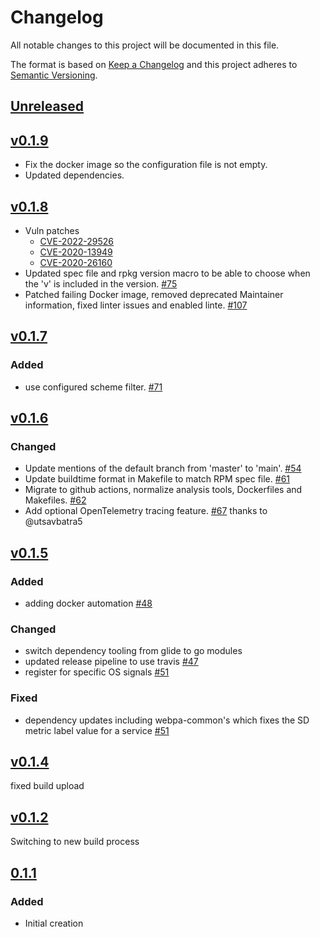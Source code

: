 # Changelog
All notable changes to this project will be documented in this file.

The format is based on [Keep a Changelog](http://keepachangelog.com/en/1.0.0/)
and this project adheres to [Semantic Versioning](http://semver.org/spec/v2.0.0.html).

## [Unreleased]

## [v0.1.9]
- Fix the docker image so the configuration file is not empty.
- Updated dependencies.

## [v0.1.8]
- Vuln patches
  - [CVE-2022-29526](https://github.com/xmidt-org/petasos/issues/106)
  - [CVE-2020-13949](https://github.com/xmidt-org/petasos/issues/86)
  - [CVE-2020-26160](https://github.com/xmidt-org/petasos/issues/87)
- Updated spec file and rpkg version macro to be able to choose when the 'v' is included in the version. [#75](https://github.com/xmidt-org/petasos/pull/75)
- Patched failing Docker image, removed deprecated Maintainer information, fixed linter issues and enabled linte. [#107](https://github.com/xmidt-org/petasos/pull/107)

## [v0.1.7]
### Added
- use configured scheme filter. [#71](https://github.com/xmidt-org/petasos/pull/71)

## [v0.1.6]
### Changed
- Update mentions of the default branch from 'master' to 'main'. [#54](https://github.com/xmidt-org/petasos/pull/54)
- Update buildtime format in Makefile to match RPM spec file. [#61](https://github.com/xmidt-org/petasos/pull/61)
- Migrate to github actions, normalize analysis tools, Dockerfiles and Makefiles. [#62](https://github.com/xmidt-org/petasos/pull/62)
- Add optional OpenTelemetry tracing feature. [#67](https://github.com/xmidt-org/petasos/pull/67) thanks to @utsavbatra5

## [v0.1.5]
### Added
- adding docker automation [#48](https://github.com/xmidt-org/petasos/pull/48)

### Changed
- switch dependency tooling from glide to go modules
- updated release pipeline to use travis [#47](https://github.com/xmidt-org/petasos/pull/47)
- register for specific OS signals [#51](https://github.com/xmidt-org/petasos/pull/51)

### Fixed
- dependency updates including webpa-common's which fixes the SD metric label value for a service [#51](https://github.com/xmidt-org/petasos/pull/51)

## [v0.1.4]
fixed build upload

## [v0.1.2]
Switching to new build process

## [0.1.1]
### Added
- Initial creation

[Unreleased]: https://github.com/Comcast/petasos/compare/v0.1.9...HEAD
[v0.1.9]: https://github.com/Comcast/petasos/compare/v0.1.8...v0.1.9
[v0.1.8]: https://github.com/Comcast/petasos/compare/v0.1.7...v0.1.8
[v0.1.7]: https://github.com/Comcast/petasos/compare/v0.1.6...v0.1.7
[v0.1.6]: https://github.com/Comcast/petasos/compare/v0.1.5...v0.1.6
[v0.1.5]: https://github.com/Comcast/petasos/compare/v0.1.4...v0.1.5
[v0.1.4]: https://github.com/Comcast/petasos/compare/v0.1.2...v0.1.4
[v0.1.2]: https://github.com/Comcast/petasos/compare/0.1.1...v0.1.2
[0.1.1]: https://github.com/Comcast/petasos/compare/0.0.0...0.1.1
